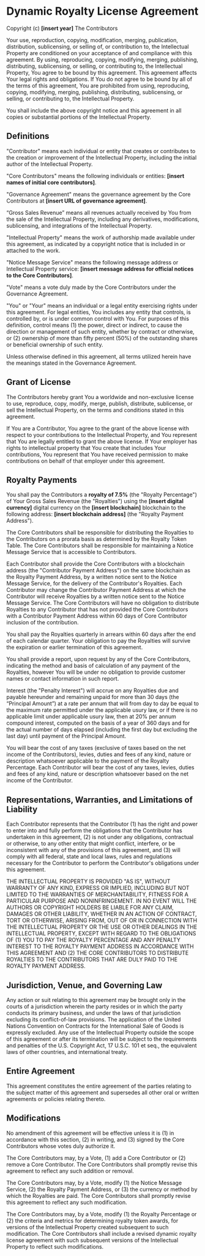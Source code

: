 # Dynamic Royalty License Agreement

Copyright (c) **[insert year]** The Contributors

Your use, reproduction, copying, modification, merging, publication, distribution, sublicensing, or selling of, or contribution to, the Intellectual Property are conditioned on your acceptance of and compliance with this agreement. By using, reproducing, copying, modifying, merging, publishing, distributing, sublicensing, or selling, or contributing to, the Intellectual Property, You agree to be bound by this agreement. This agreement affects Your legal rights and obligations. If You do not agree to be bound by all of the terms of this agreement, You are prohibited from using, reproducing, copying, modifying, merging, publishing, distributing, sublicensing, or selling, or contributing to, the Intellectual Property.

You shall include the above copyright notice and this agreement in all copies or substantial portions of the Intellectual Property.

## Definitions

"Contributor" means each individual or entity that creates or contributes to the creation or improvement of the Intellectual Property, including the initial author of the Intellectual Property.

"Core Contributors" means the following individuals or entities: **[insert names of initial core contributors]**.

"Governance Agreement" means the governance agreement by the Core Contributors at **[insert URL of governance agreement]**.

“Gross Sales Revenue” means all revenues actually received by You from the sale of the Intellectual Property, including any derivatives, modifications, sublicensing, and integrations of the Intellectual Property.

"Intellectual Property" means the work of authorship made available under this agreement, as indicated by a copyright notice that is included in or attached to the work.

"Notice Message Service" means the following message address or Intellectual Property service: **[insert message address for official notices to the Core Contributors]**.

"Vote" means a vote duly made by the Core Contributors under the Governance Agreement.

"You" or "Your" means an individual or a legal entity exercising rights under this agreement. For legal entities, You includes any entity that controls, is controlled by, or is under common control with You. For purposes of this definition, control means (1) the power, direct or indirect, to cause the direction or management of such entity, whether by contract or otherwise, or (2) ownership of more than fifty percent (50%) of the outstanding shares or beneficial ownership of such entity.

Unless otherwise defined in this agreement, all terms utilized herein have the meanings stated in the Governance Agreement.

## Grant of License

The Contributors hereby grant You a worldwide and non-exclusive license to use, reproduce, copy, modify, merge, publish, distribute, sublicense, or sell the Intellectual Property, on the terms and conditions stated in this agreement.

If You are a Contributor, You agree to the grant of the above license with respect to your contributions to the Intellectual Property, and You represent that You are legally entitled to grant the above license. If Your employer has rights to intellectual property that You create that includes Your contributions, You represent that You have received permission to make contributions on behalf of that employer under this agreement.

## Royalty Payments

You shall pay the Contributors a **royalty of 7.5%** (the "Royalty Percentage") of Your Gross Sales Revenue (the "Royalties") using the **[insert digital currency]** digital currency on the **[insert blockchain]** blockchain to the following address: **[insert blockchain address]** (the "Royalty Payment Address").

The Core Contributors shall be responsible for distributing the Royalties to the Contributors on a prorata basis as determined by the Royalty Token Table. The Core Contributors shall be responsible for maintaining a Notice Message Service that is accessible to Contributors.

Each Contributor shall provide the Core Contributors with a blockchain address (the "Contributor Payment Address") on the same blockchain as the Royalty Payment Address, by a written notice sent to the Notice Message Service, for the delivery of the Contributor's Royalties. Each Contributor may change the Contributor Payment Address at which the Contributor will receive Royalties by a written notice sent to the Notice Message Service. The Core Contributors will have no obligation to distribute Royalties to any Contributor that has not provided the Core Contributors with a Contributor Payment Address within 60 days of Core Contributor inclusion of the contribution.

You shall pay the Royalties quarterly in arrears within 60 days after the end of each calendar quarter. Your obligation to pay the Royalties will survive the expiration or earlier termination of this agreement.

You shall provide a report, upon request by any of the Core Contributors, indicating the method and basis of calculation of any payment of the Royalties, however You will be under no obligation to provide customer names or contact information in such report.

Interest (the "Penalty Interest") will accrue on any Royalties due and payable hereunder and remaining unpaid for more than 30 days (the “Principal Amount”) at a rate per annum that will from day to day be equal to the maximum rate permitted under the applicable usury law, or if there is no applicable limit under applicable usury law, then at 20% per annum compound interest, computed on the basis of a year of 360 days and for the actual number of days elapsed (including the first day but excluding the last day) until payment of the Principal Amount.

You will bear the cost of any taxes (exclusive of taxes based on the net income of the Contributors), levies, duties and fees of any kind, nature or description whatsoever applicable to the payment of the Royalty Percentage. Each Contributor will bear the cost of any taxes, levies, duties and fees of any kind, nature or description whatsoever based on the net income of the Contributor.

## Representations, Warranties, and Limitations of Liability

Each Contributor represents that the Contributor (1) has the right and power to enter into and fully perform the obligations that the Contributor has undertaken in this agreement, (2) is not under any obligations, contractual or otherwise, to any other entity that might conflict, interfere, or be inconsistent with any of the provisions of this agreement, and (3) will comply with all federal, state and local laws, rules and regulations necessary for the Contributor to perform the Contributor's obligations under this agreement.

THE INTELLECTUAL PROPERTY IS PROVIDED "AS IS", WITHOUT WARRANTY OF ANY KIND, EXPRESS OR IMPLIED, INCLUDING BUT NOT LIMITED TO THE WARRANTIES OF MERCHANTABILITY, FITNESS FOR A PARTICULAR PURPOSE AND NONINFRINGEMENT. IN NO EVENT WILL THE AUTHORS OR COPYRIGHT HOLDERS BE LIABLE FOR ANY CLAIM, DAMAGES OR OTHER LIABILITY, WHETHER IN AN ACTION OF CONTRACT, TORT OR OTHERWISE, ARISING FROM, OUT OF OR IN CONNECTION WITH THE INTELLECTUAL PROPERTY OR THE USE OR OTHER DEALINGS IN THE INTELLECTUAL PROPERTY, EXCEPT WITH REGARD TO THE OBLIGATIONS OF (1) YOU TO PAY THE ROYALTY PERCENTAGE AND ANY PENALTY INTEREST TO THE ROYALTY PAYMENT ADDRESS IN ACCORDANCE WITH THIS AGREEMENT AND (2) THE CORE CONTRIBUTORS TO DISTRIBUTE ROYALTIES TO THE CONTRIBUTORS THAT ARE DULY PAID TO THE ROYALTY PAYMENT ADDRESS.

## Jurisdiction, Venue, and Governing Law

Any action or suit relating to this agreement may be brought only in the courts of a jurisdiction wherein the party resides or in which the party conducts its primary business, and under the laws of that jurisdiction excluding its conflict-of-law provisions. The application of the United Nations Convention on Contracts for the International Sale of Goods is expressly excluded. Any use of the Intellectual Property outside the scope of this agreement or after its termination will be subject to the requirements and penalties of the U.S. Copyright Act, 17 U.S.C. 101 et seq., the equivalent laws of other countries, and international treaty.

## Entire Agreement

This agreement constitutes the entire agreement of the parties relating to the subject matter of this agreement and supersedes all other oral or written agreements or policies relating thereto.

## Modifications

No amendment of this agreement will be effective unless it is (1) in accordance with this section, (2) in writing, and (3) signed by the Core Contributors whose votes duly authorize it.

The Core Contributors may, by a Vote, (1) add a Core Contributor or (2) remove a Core Contributor. The Core Contributors shall promptly revise this agreement to reflect any such addition or removal.

The Core Contributors may, by a Vote, modify (1) the Notice Message Service, (2) the Royalty Payment Address, or (3) the currency or method by which the Royalties are paid. The Core Contributors shall promptly revise this agreement to reflect any such modification.

The Core Contributors may, by a Vote, modify (1) the Royalty Percentage or (2) the criteria and metrics for determining royalty token awards, for versions of the Intellectual Property created subsequent to such modification. The Core Contributors shall include a revised dynamic royalty license agreement with such subsequent versions of the Intellectual Property to reflect such modifications.
